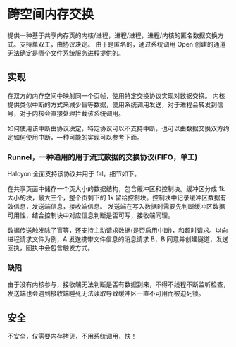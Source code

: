 # 跨空间内存交换

提供一种基于共享内存页的内核/进程，进程/进程，进程/内核的匿名数据交换方式。支持单双工，由协议决定。
由于是匿名的，通过系统调用 Open 创建的通道无法确定是哪个文件系统服务进程提供的。

## 实现

在双方的内存空间中映射同一个页帧，使用特定交换协议实现对数据交换。
内核提供类似中断的方式来减少盲等数据，使用系统调用发送，对于进程会转发到信号，对于内核会直接处理拦截该系统调用。

如何使用该中断由协议决定，特定协议可以不支持中断，也可以由数据交换双方约定如何使用中断，一种可能的实现可以参考下面。

### Runnel，一种通用的用于流式数据的交换协议(FIFO，单工)

Halcyon 全面支持该协议并用于 fal。细节如下。

在共享页面中储存一个页大小的数据结构，包含缓冲区和控制块。缓冲区分成 1k 大小的块，最大三个，整个页剩下的 1k 留给控制块。控制块中记录缓冲区数据有效信息，发送端信息，接收端信息。
发送端在写入数据时需要先判断缓冲区数据可用性，结合控制块中对应信息判断是否可写，接收端同理。

数据传送触发除了盲等，还支持主动请求数据(是否启用中断)，和超时请求。以向进程请求文件为例，A 发送携带文件信息的消息请求 B，B 同意并创建隧道，发送回执，回执中会包含触发方式。

### 缺陷

由于没有内核参与，接收端无法判断是否有数据到来，不得不线程不断监听检查，发送端也会遇到接收端睡死无法读取导致缓冲区一直不可用而被迫死锁。

## 安全

不安全，仅需要内存拷贝，不用系统调用，快！
